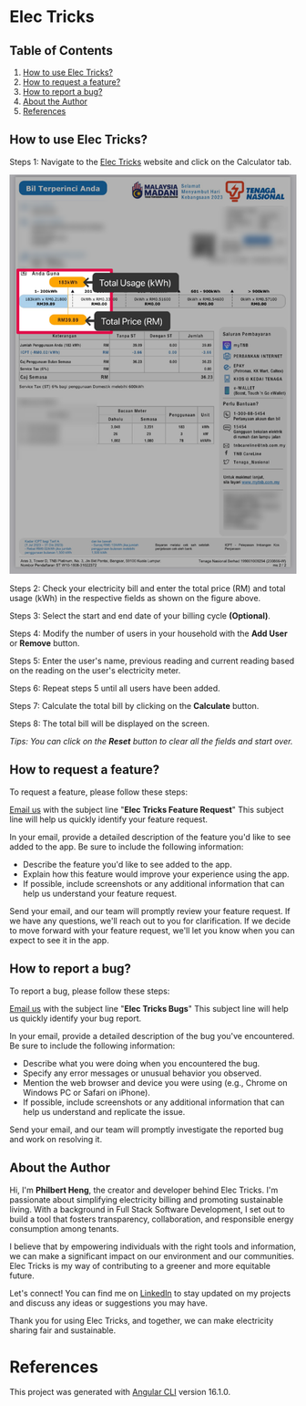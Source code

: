 # Elec Tricks

## Table of Contents
1. [How to use Elec Tricks?](#how-to-use-elec-tricks)
2. [How to request a feature?](#how-to-request-a-feature)
3. [How to report a bug?](#how-to-report-a-bug)
4. [About the Author](#about-the-author)
5. [References](#references)
## How to use Elec Tricks?
Steps 1: Navigate to the [Elec Tricks](https://yxnzhe.github.io/electric-bill-calculator/#/) website and click on the Calculator tab.

<!-- add image here -->
![Sample bill showing total price and total usage](/src/assets/images/demo.png)


Steps 2: Check your electricity bill and enter the total price (RM) and total usage (kWh) in the respective fields as shown on the figure above.

Steps 3: Select the start and end date of your billing cycle **(Optional)**.

Steps 4: Modify the number of users in your household with the **Add User** or **Remove** button.

Steps 5: Enter the user's name, previous reading and current reading based on the reading on the user's   electricity meter.

Steps 6: Repeat steps 5 until all users have been added.

Steps 7: Calculate the total bill by clicking on the **Calculate** button.

Steps 8: The total bill will be displayed on the screen.

*Tips: You can click on the **Reset** button to clear all the fields and start over.*

## How to request a feature?

To request a feature, please follow these steps:

[Email us](yanzhe2003@gmail.com) with the subject line "**Elec Tricks Feature Request**" This subject line will help us quickly identify your feature request.

In your email, provide a detailed description of the feature you'd like to see added to the app. Be sure to include the following information:

- Describe the feature you'd like to see added to the app.
- Explain how this feature would improve your experience using the app.
- If possible, include screenshots or any additional information that can help us understand your feature request.

Send your email, and our team will promptly review your feature request. If we have any questions, we'll reach out to you for clarification. If we decide to move forward with your feature request, we'll let you know when you can expect to see it in the app.

## How to report a bug?

To report a bug, please follow these steps:

[Email us](yanzhe2003@gmail.com) with the subject line "**Elec Tricks Bugs**" This subject line will help us quickly identify your bug report.

In your email, provide a detailed description of the bug you've encountered. Be sure to include the following information:

- Describe what you were doing when you encountered the bug.
- Specify any error messages or unusual behavior you observed.
- Mention the web browser and device you were using (e.g., Chrome on Windows PC or Safari on iPhone).
- If possible, include screenshots or any additional information that can help us understand and replicate the issue.

Send your email, and our team will promptly investigate the reported bug and work on resolving it.

## About the Author

Hi, I'm **Philbert Heng**, the creator and developer behind Elec Tricks. I'm passionate about simplifying electricity billing and promoting sustainable living. With a background in Full Stack Software Development, I set out to build a tool that fosters transparency, collaboration, and responsible energy consumption among tenants.

I believe that by empowering individuals with the right tools and information, we can make a significant impact on our environment and our communities. Elec Tricks is my way of contributing to a greener and more equitable future.

Let's connect! You can find me on [LinkedIn](https://www.linkedin.com/in/philbertheng) to stay updated on my projects and discuss any ideas or suggestions you may have.

Thank you for using Elec Tricks, and together, we can make electricity sharing fair and sustainable.

# References
This project was generated with [Angular CLI](https://github.com/angular/angular-cli) version 16.1.0.